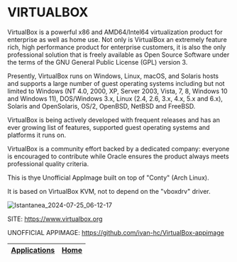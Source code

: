 # VIRTUALBOX

 VirtualBox is a powerful x86 and AMD64/Intel64 virtualization product for 
 enterprise as well as home use. Not only is VirtualBox an extremely feature 
 rich, high performance product for enterprise customers, it is also the only 
 professional solution that is freely available as Open Source Software under 
 the terms of the GNU General Public License (GPL) version 3.
 
 Presently, VirtualBox runs on Windows, Linux, macOS, and Solaris hosts and 
 supports a large number of guest operating systems including but not limited 
 to Windows (NT 4.0, 2000, XP, Server 2003, Vista, 7, 8, Windows 10 and 
 Windows 11), DOS/Windows 3.x, Linux (2.4, 2.6, 3.x, 4.x, 5.x and 6.x), 
 Solaris and OpenSolaris, OS/2, OpenBSD, NetBSD and FreeBSD.
 
 VirtualBox is being actively developed with frequent releases and has an ever 
 growing list of features, supported guest operating systems and platforms it 
 runs on.
 
 VirtualBox is a community effort backed by a dedicated company: everyone is 
 encouraged to contribute while Oracle ensures the product always meets 
 professional quality criteria.
 
 This is thye Unofficial AppImage built on top of "Conty" (Arch Linux).
 
 It is based on VirtualBox KVM, not to depend on the "vboxdrv" driver.
 
 ![Istantanea_2024-07-25_06-12-17](https://github.com/user-attachments/assets/232dccb3-658d-4e0a-9d67-3f76b9324f88)

 SITE: https://www.virtualbox.org

 UNOFFICIAL APPIMAGE: https://github.com/ivan-hc/VirtualBox-appimage

 | [Applications](https://portable-linux-apps.github.io/apps.html) | [Home](https://portable-linux-apps.github.io)
 | --- | --- |
